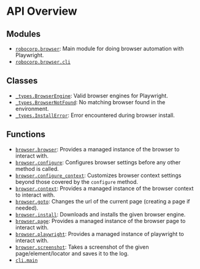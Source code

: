 <!-- markdownlint-disable -->

# API Overview

## Modules

- [`robocorp.browser`](./robocorp.browser.md#module-robocorpbrowser): Main module for doing browser automation with Playwright.
- [`robocorp.browser.cli`](./robocorp.browser.cli.md#module-robocorpbrowsercli)

## Classes

- [`_types.BrowserEngine`](./robocorp.browser._types.md#class-browserengine): Valid browser engines for Playwright.
- [`_types.BrowserNotFound`](./robocorp.browser._types.md#class-browsernotfound): No matching browser found in the environment.
- [`_types.InstallError`](./robocorp.browser._types.md#class-installerror): Error encountered during browser install.

## Functions

- [`browser.browser`](./robocorp.browser.md#function-browser): Provides a managed instance of the browser to interact with.
- [`browser.configure`](./robocorp.browser.md#function-configure): Configures browser settings before any other method is called.
- [`browser.configure_context`](./robocorp.browser.md#function-configure_context): Customizes browser context settings beyond those covered by the `configure` method.
- [`browser.context`](./robocorp.browser.md#function-context): Provides a managed instance of the browser context to interact with.
- [`browser.goto`](./robocorp.browser.md#function-goto): Changes the url of the current page (creating a page if needed).
- [`browser.install`](./robocorp.browser.md#function-install): Downloads and installs the given browser engine.
- [`browser.page`](./robocorp.browser.md#function-page): Provides a managed instance of the browser page to interact with.
- [`browser.playwright`](./robocorp.browser.md#function-playwright): Provides a managed instance of playwright to interact with.
- [`browser.screenshot`](./robocorp.browser.md#function-screenshot): Takes a screenshot of the given page/element/locator and saves it to the log.
- [`cli.main`](./robocorp.browser.cli.md#function-main)
